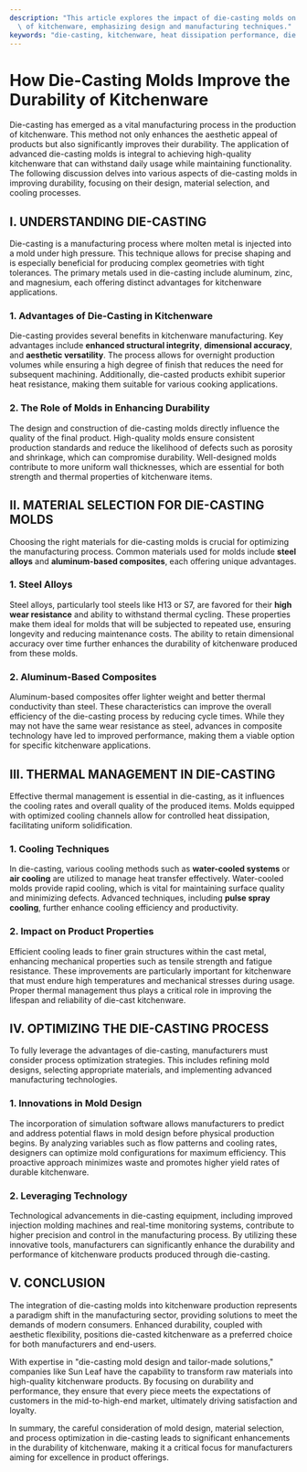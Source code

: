 ```yaml
---
description: "This article explores the impact of die-casting molds on the durability and performance\
  \ of kitchenware, emphasizing design and manufacturing techniques."
keywords: "die-casting, kitchenware, heat dissipation performance, die casting process"
---
```

# How Die-Casting Molds Improve the Durability of Kitchenware

Die-casting has emerged as a vital manufacturing process in the production of kitchenware. This method not only enhances the aesthetic appeal of products but also significantly improves their durability. The application of advanced die-casting molds is integral to achieving high-quality kitchenware that can withstand daily usage while maintaining functionality. The following discussion delves into various aspects of die-casting molds in improving durability, focusing on their design, material selection, and cooling processes.

## I. UNDERSTANDING DIE-CASTING

Die-casting is a manufacturing process where molten metal is injected into a mold under high pressure. This technique allows for precise shaping and is especially beneficial for producing complex geometries with tight tolerances. The primary metals used in die-casting include aluminum, zinc, and magnesium, each offering distinct advantages for kitchenware applications.

### 1. Advantages of Die-Casting in Kitchenware

Die-casting provides several benefits in kitchenware manufacturing. Key advantages include **enhanced structural integrity**, **dimensional accuracy**, and **aesthetic versatility**. The process allows for overnight production volumes while ensuring a high degree of finish that reduces the need for subsequent machining. Additionally, die-casted products exhibit superior heat resistance, making them suitable for various cooking applications.

### 2. The Role of Molds in Enhancing Durability

The design and construction of die-casting molds directly influence the quality of the final product. High-quality molds ensure consistent production standards and reduce the likelihood of defects such as porosity and shrinkage, which can compromise durability. Well-designed molds contribute to more uniform wall thicknesses, which are essential for both strength and thermal properties of kitchenware items.

## II. MATERIAL SELECTION FOR DIE-CASTING MOLDS

Choosing the right materials for die-casting molds is crucial for optimizing the manufacturing process. Common materials used for molds include **steel alloys** and **aluminum-based composites**, each offering unique advantages.

### 1. Steel Alloys

Steel alloys, particularly tool steels like H13 or S7, are favored for their **high wear resistance** and ability to withstand thermal cycling. These properties make them ideal for molds that will be subjected to repeated use, ensuring longevity and reducing maintenance costs. The ability to retain dimensional accuracy over time further enhances the durability of kitchenware produced from these molds.

### 2. Aluminum-Based Composites

Aluminum-based composites offer lighter weight and better thermal conductivity than steel. These characteristics can improve the overall efficiency of the die-casting process by reducing cycle times. While they may not have the same wear resistance as steel, advances in composite technology have led to improved performance, making them a viable option for specific kitchenware applications.

## III. THERMAL MANAGEMENT IN DIE-CASTING

Effective thermal management is essential in die-casting, as it influences the cooling rates and overall quality of the produced items. Molds equipped with optimized cooling channels allow for controlled heat dissipation, facilitating uniform solidification.

### 1. Cooling Techniques

In die-casting, various cooling methods such as **water-cooled systems** or **air cooling** are utilized to manage heat transfer effectively. Water-cooled molds provide rapid cooling, which is vital for maintaining surface quality and minimizing defects. Advanced techniques, including **pulse spray cooling**, further enhance cooling efficiency and productivity.

### 2. Impact on Product Properties

Efficient cooling leads to finer grain structures within the cast metal, enhancing mechanical properties such as tensile strength and fatigue resistance. These improvements are particularly important for kitchenware that must endure high temperatures and mechanical stresses during usage. Proper thermal management thus plays a critical role in improving the lifespan and reliability of die-cast kitchenware.

## IV. OPTIMIZING THE DIE-CASTING PROCESS

To fully leverage the advantages of die-casting, manufacturers must consider process optimization strategies. This includes refining mold designs, selecting appropriate materials, and implementing advanced manufacturing technologies.

### 1. Innovations in Mold Design

The incorporation of simulation software allows manufacturers to predict and address potential flaws in mold design before physical production begins. By analyzing variables such as flow patterns and cooling rates, designers can optimize mold configurations for maximum efficiency. This proactive approach minimizes waste and promotes higher yield rates of durable kitchenware.

### 2. Leveraging Technology

Technological advancements in die-casting equipment, including improved injection molding machines and real-time monitoring systems, contribute to higher precision and control in the manufacturing process. By utilizing these innovative tools, manufacturers can significantly enhance the durability and performance of kitchenware products produced through die-casting.

## V. CONCLUSION

The integration of die-casting molds into kitchenware production represents a paradigm shift in the manufacturing sector, providing solutions to meet the demands of modern consumers. Enhanced durability, coupled with aesthetic flexibility, positions die-casted kitchenware as a preferred choice for both manufacturers and end-users.

With expertise in "die-casting mold design and tailor-made solutions," companies like Sun Leaf have the capability to transform raw materials into high-quality kitchenware products. By focusing on durability and performance, they ensure that every piece meets the expectations of customers in the mid-to-high-end market, ultimately driving satisfaction and loyalty.

In summary, the careful consideration of mold design, material selection, and process optimization in die-casting leads to significant enhancements in the durability of kitchenware, making it a critical focus for manufacturers aiming for excellence in product offerings.
